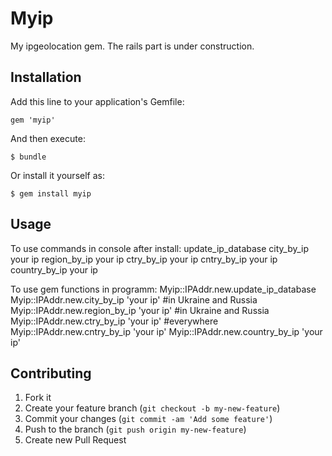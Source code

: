 # Myip

My ipgeolocation gem.
The rails part is under construction.

## Installation

Add this line to your application's Gemfile:

    gem 'myip'

And then execute:

    $ bundle

Or install it yourself as:

    $ gem install myip

## Usage

  To use commands in console after install:
  update_ip_database
  city_by_ip    your ip
  region_by_ip  your ip
  ctry_by_ip    your ip
  cntry_by_ip   your ip
  country_by_ip your ip
  
  To use gem functions in programm:
  Myip::IPAddr.new.update_ip_database 
  Myip::IPAddr.new.city_by_ip 'your ip'     #in Ukraine and Russia
  Myip::IPAddr.new.region_by_ip 'your ip'   #in Ukraine and Russia
  Myip::IPAddr.new.ctry_by_ip 'your ip'     #everywhere
  Myip::IPAddr.new.cntry_by_ip 'your ip'
  Myip::IPAddr.new.country_by_ip 'your ip'
  
## Contributing

1. Fork it
2. Create your feature branch (`git checkout -b my-new-feature`)
3. Commit your changes (`git commit -am 'Add some feature'`)
4. Push to the branch (`git push origin my-new-feature`)
5. Create new Pull Request

